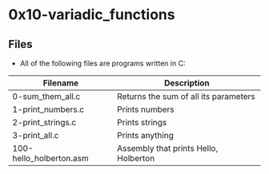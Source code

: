 # **0x10-variadic_functions**

## **Files**
+ All of the following files are programs written in C:

|Filename|	Description|
|---------|-------------|
|0-sum_them_all.c|	Returns the sum of all its parameters
|1-print_numbers.c|	Prints numbers
|2-print_strings.c|	Prints strings
|3-print_all.c|	Prints anything
|100-hello_holberton.asm|	Assembly that prints Hello, Holberton
